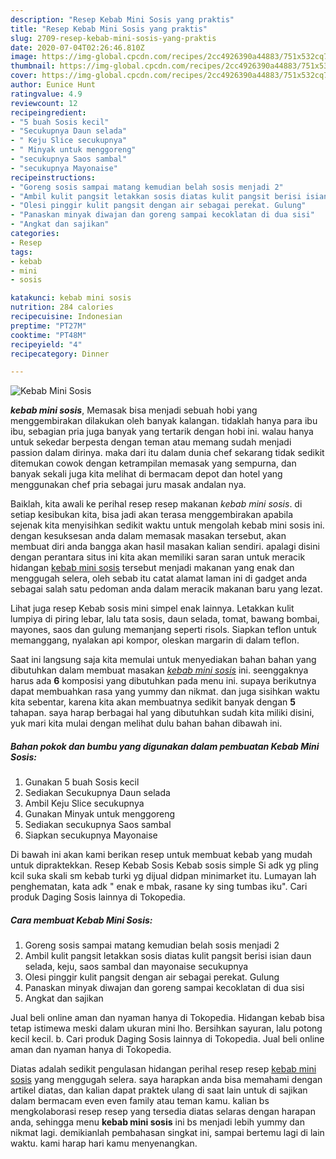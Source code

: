 ```yaml
---
description: "Resep Kebab Mini Sosis yang praktis"
title: "Resep Kebab Mini Sosis yang praktis"
slug: 2709-resep-kebab-mini-sosis-yang-praktis
date: 2020-07-04T02:26:46.810Z
image: https://img-global.cpcdn.com/recipes/2cc4926390a44883/751x532cq70/kebab-mini-sosis-foto-resep-utama.jpg
thumbnail: https://img-global.cpcdn.com/recipes/2cc4926390a44883/751x532cq70/kebab-mini-sosis-foto-resep-utama.jpg
cover: https://img-global.cpcdn.com/recipes/2cc4926390a44883/751x532cq70/kebab-mini-sosis-foto-resep-utama.jpg
author: Eunice Hunt
ratingvalue: 4.9
reviewcount: 12
recipeingredient:
- "5 buah Sosis kecil"
- "Secukupnya Daun selada"
- " Keju Slice secukupnya"
- " Minyak untuk menggoreng"
- "secukupnya Saos sambal"
- "secukupnya Mayonaise"
recipeinstructions:
- "Goreng sosis sampai matang kemudian belah sosis menjadi 2"
- "Ambil kulit pangsit letakkan sosis diatas kulit pangsit berisi isian daun selada, keju, saos sambal dan mayonaise secukupnya"
- "Olesi pinggir kulit pangsit dengan air sebagai perekat. Gulung"
- "Panaskan minyak diwajan dan goreng sampai kecoklatan di dua sisi"
- "Angkat dan sajikan"
categories:
- Resep
tags:
- kebab
- mini
- sosis

katakunci: kebab mini sosis 
nutrition: 284 calories
recipecuisine: Indonesian
preptime: "PT27M"
cooktime: "PT48M"
recipeyield: "4"
recipecategory: Dinner

---
```



![Kebab Mini Sosis](https://img-global.cpcdn.com/recipes/2cc4926390a44883/751x532cq70/kebab-mini-sosis-foto-resep-utama.jpg)

<b><i>kebab mini sosis</i></b>, Memasak bisa menjadi sebuah hobi yang menggembirakan dilakukan oleh banyak kalangan. tidaklah hanya para ibu ibu, sebagian pria juga banyak yang tertarik dengan hobi ini. walau hanya untuk sekedar berpesta dengan teman atau memang sudah menjadi passion dalam dirinya. maka dari itu dalam dunia chef sekarang tidak sedikit ditemukan cowok dengan ketrampilan memasak yang sempurna, dan banyak sekali juga kita melihat di bermacam depot dan hotel yang menggunakan chef pria sebagai juru masak andalan nya.

Baiklah, kita awali ke perihal resep resep makanan <i>kebab mini sosis</i>. di setiap kesibukan kita, bisa jadi akan terasa menggembirakan apabila sejenak kita menyisihkan sedikit waktu untuk mengolah kebab mini sosis ini. dengan kesuksesan anda dalam memasak masakan tersebut, akan membuat diri anda bangga akan hasil masakan kalian sendiri. apalagi disini dengan perantara situs ini kita akan memiliki saran saran untuk meracik hidangan <u>kebab mini sosis</u> tersebut menjadi makanan yang enak dan menggugah selera, oleh sebab itu catat alamat laman ini di gadget anda sebagai salah satu pedoman anda dalam meracik makanan baru yang lezat.

Lihat juga resep Kebab sosis mini simpel enak lainnya. Letakkan kulit lumpiya di piring lebar, lalu tata sosis, daun selada, tomat, bawang bombai, mayones, saos dan gulung memanjang seperti risols. Siapkan teflon untuk memanggang, nyalakan api kompor, oleskan margarin di dalam teflon.


Saat ini langsung saja kita memulai untuk menyediakan bahan bahan yang dibutuhkan dalam membuat masakan <u><i>kebab mini sosis</i></u> ini. seenggaknya harus ada <b>6</b> komposisi yang dibutuhkan pada menu ini. supaya berikutnya dapat membuahkan rasa yang yummy dan nikmat. dan juga sisihkan waktu kita sebentar, karena kita akan membuatnya sedikit banyak dengan <b>5</b> tahapan. saya harap berbagai hal yang dibutuhkan sudah kita miliki disini, yuk mari kita mulai dengan melihat dulu bahan bahan dibawah ini.

<!--inarticleads1-->

##### Bahan pokok dan bumbu yang digunakan dalam pembuatan Kebab Mini Sosis:

1. Gunakan 5 buah Sosis kecil
1. Sediakan Secukupnya Daun selada
1. Ambil  Keju Slice secukupnya
1. Gunakan  Minyak untuk menggoreng
1. Sediakan secukupnya Saos sambal
1. Siapkan secukupnya Mayonaise


Di bawah ini akan kami berikan resep untuk membuat kebab yang mudah untuk dipraktekkan. Resep Kebab Sosis Kebab sosis simple Si adk yg pling kcil suka skali sm kebab turki yg dijual didpan minimarket itu. Lumayan lah penghematan, kata adk &#34; enak e mbak, rasane ky sing tumbas iku&#34;. Cari produk Daging Sosis lainnya di Tokopedia. 

<!--inarticleads2-->

##### Cara membuat Kebab Mini Sosis:

1. Goreng sosis sampai matang kemudian belah sosis menjadi 2
1. Ambil kulit pangsit letakkan sosis diatas kulit pangsit berisi isian daun selada, keju, saos sambal dan mayonaise secukupnya
1. Olesi pinggir kulit pangsit dengan air sebagai perekat. Gulung
1. Panaskan minyak diwajan dan goreng sampai kecoklatan di dua sisi
1. Angkat dan sajikan


Jual beli online aman dan nyaman hanya di Tokopedia. Hidangan kebab bisa tetap istimewa meski dalam ukuran mini lho. Bersihkan sayuran, lalu potong kecil kecil. b. Cari produk Daging Sosis lainnya di Tokopedia. Jual beli online aman dan nyaman hanya di Tokopedia. 

Diatas adalah sedikit pengulasan hidangan perihal resep resep <u>kebab mini sosis</u> yang menggugah selera. saya harapkan anda bisa memahami dengan artikel diatas, dan kalian dapat praktek ulang di saat lain untuk di sajikan dalam bermacam even even family atau teman kamu. kalian bs mengkolaborasi resep resep yang tersedia diatas selaras dengan harapan anda, sehingga menu <b>kebab mini sosis</b> ini bs menjadi lebih yummy dan nikmat lagi. demikianlah pembahasan singkat ini, sampai bertemu lagi di lain waktu. kami harap hari kamu menyenangkan.
